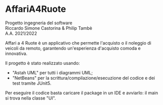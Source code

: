 # AffariA4Ruote
Progetto ingegneria del software <br>
Riccardo Simone Castorina & Philip Tambè <br>
A.A. 2021/2022

Affari a 4 Ruote è un applicativo che permette l'acquisto o il noleggio di veicoli da remoto, garantendo un'esperienza d'acquisto comoda e innovativa.

Il progetto è stato realizzato usando:
- "Astah UML" per tutti i diagrammi UML;
- "NetBeans" per la scrittura/compilazione/esecuzione del codice e dei test tramite JUnit5.

Per eseguire il codice basta caricare il package in un IDE e avviarlo: il main si trova nella classe "UI".
